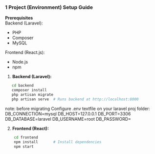 ### **1 Project (Environment) Setup Guide**

**Prerequisites**  
Backend (Laravel):

- PHP
- Composer
- MySQL

Frontend (React.js):

- Node.js
- npm

1. **Backend (Laravel):**

```bash (these are terminal commands)
   cd backend
   composer install
   php artisan migrate
   php artisan serve  # Runs backend at http://localhost:8000
```

note: before migrating
Configure .env textfile on your laravel proj folder:
DB_CONNECTION=mysql
DB_HOST=127.0.0.1
DB_PORT=3306
DB_DATABASE=laravel
DB_USERNAME=root
DB_PASSWORD=

2. **Frontend (React):**

```bash (these are terminal commands)
    cd frontend
    npm install       # Install dependencies
    npm start
```
